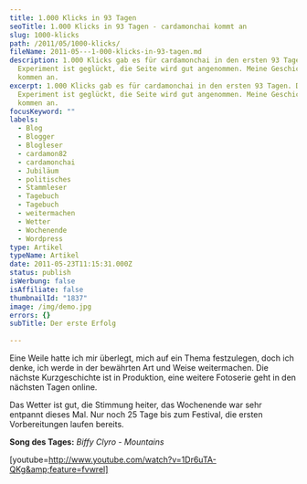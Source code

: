 ```yaml
---
title: 1.000 Klicks in 93 Tagen
seoTitle: 1.000 Klicks in 93 Tagen - cardamonchai kommt an
slug: 1000-klicks
path: /2011/05/1000-klicks/
fileName: 2011-05---1-000-klicks-in-93-tagen.md
description: 1.000 Klicks gab es für cardamonchai in den ersten 93 Tagen. Das
  Experiment ist geglückt, die Seite wird gut angenommen. Meine Geschichten
  kommen an.
excerpt: 1.000 Klicks gab es für cardamonchai in den ersten 93 Tagen. Das
  Experiment ist geglückt, die Seite wird gut angenommen. Meine Geschichten
  kommen an.
focusKeyword: ""
labels:
  - Blog
  - Blogger
  - Blogleser
  - cardamon82
  - cardamonchai
  - Jubiläum
  - politisches
  - Stammleser
  - Tagebuch
  - Tagebuch
  - weitermachen
  - Wetter
  - Wochenende
  - Wordpress
type: Artikel
typeName: Artikel
date: 2011-05-23T11:15:31.000Z
status: publish
isWerbung: false
isAffiliate: false
thumbnailId: "1837"
image: /img/demo.jpg
errors: {}
subTitle: Der erste Erfolg
  
---
```


Eine Weile hatte ich mir überlegt, mich auf ein Thema festzulegen, doch ich
denke, ich werde in der bewährten Art und Weise weitermachen. Die nächste
Kurzgeschichte ist in Produktion, eine weitere Fotoserie geht in den nächsten
Tagen online.

Das Wetter ist gut, die Stimmung heiter, das Wochenende war sehr entpannt dieses
Mal. Nur noch 25 Tage bis zum Festival, die ersten Vorbereitungen laufen
bereits.

**Song des Tages:** _Biffy Clyro - Mountains_

[youtube=http://www.youtube.com/watch?v=1Dr6uTA-QKg&amp;feature=fvwrel]

  